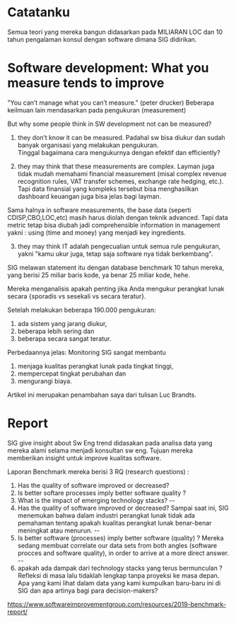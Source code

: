 # Catatanku
Semua teori yang mereka bangun didasarkan pada MILIARAN LOC dan 
10 tahun pengalaman konsul dengan software dimana SIG didirikan.

# Software development: What you measure tends to improve

"You can’t manage what you can’t measure." (peter drucker)
Beberapa keilmuan lain mendasarkan pada pengukuran (measurement)

But why some people think in SW development not can be measured?

1. they don’t know it can be measured. 
Padahal sw bisa diukur dan sudah banyak organisasi yang melakukan pengukuran.  
Tinggal bagaimana cara mengukurnya dengan efektif dan efficiently?

2. they may think that these measurements are complex. 
Layman juga tidak mudah memahami financial measurement (misal complex revenue recognition rules, VAT transfer schemes, exchange rate hedging, etc.). 
Tapi data finansial yang kompleks tersebut bisa menghasilkan dashboard keuangan juga bisa jelas bagi layman.

Sama halnya in software measurements, the base data (seperti CDISP,CBO,LOC,etc) masih harus diolah dengan teknik advanced.
Tapi data metric tetap bisa diubah jadi comprehensible information in management yakni : using (time and money) yang menjadi key ingredients.

3. they may think IT adalah pengecualian untuk semua rule pengukuran, yakni "kamu ukur juga, tetap saja software nya tidak berkembang". 

SIG melawan statement itu dengan database benchmark 10 tahun mereka, yang berisi 25 miliar baris kode, ya benar 25 miliar kode, hehe.  

Mereka menganalisis apakah penting jika Anda mengukur perangkat lunak secara {sporadis vs sesekali vs secara teratur}. 

Setelah melakukan beberapa 190.000 pengukuran:
1. ada sistem yang jarang diukur, 
2. beberapa lebih sering dan 
3. beberapa secara sangat teratur. 

Perbedaannya jelas: Monitoring SIG sangat membantu 
1. menjaga kualitas perangkat lunak pada tingkat tinggi, 
2. mempercepat tingkat perubahan dan 
3. mengurangi biaya.

Artikel ini merupakan penambahan saya dari tulisan Luc Brandts.

# Report 
SIG give insight about Sw Eng trend didasakan pada analisa data yang mereka alami selama menjadi konsultan sw eng.
Tujuan mereka memberikan insight untuk improve kualitas software.

Laporan Benchmark mereka berisi 3 RQ (research questions) :
1. Has the quality of software improved or decreased?
2. Is better softare processes imply better software quality ?
3. What is the impact of emerging technology stacks?
--
1. Has the quality of software improved or decreased?
Sampai saat ini, SIG menemukan bahwa dalam industri perangkat lunak tidak ada pemahaman tentang apakah kualitas perangkat lunak benar-benar meningkat atau menurun.
--
2. Is better software (processes) imply better software (quality) ?
Mereka sedang membuat correlate our data sets from both angles (software procces and software quality), in order to arrive at a more direct answer.
--
3. apakah ada dampak dari technology stacks yang terus bermunculan ?
Refleksi di masa lalu tidaklah lengkap tanpa proyeksi ke masa depan. 
Apa yang kami lihat dalam data yang kami kumpulkan baru-baru ini di SIG dan apa artinya bagi para decision-makers?

https://www.softwareimprovementgroup.com/resources/2019-benchmark-report/

